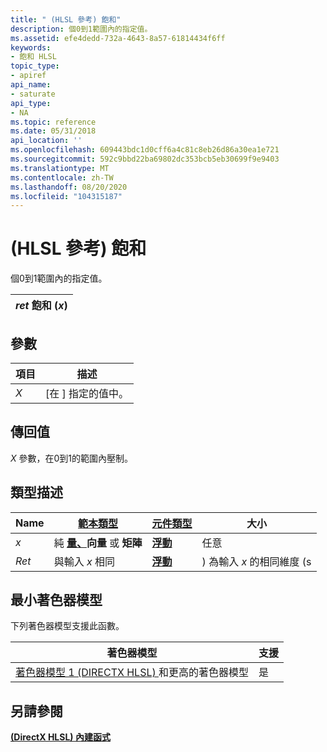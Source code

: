 ```yaml
---
title: " (HLSL 參考) 飽和"
description: 個0到1範圍內的指定值。
ms.assetid: efe4dedd-732a-4643-8a57-61814434f6ff
keywords:
- 飽和 HLSL
topic_type:
- apiref
api_name:
- saturate
api_type:
- NA
ms.topic: reference
ms.date: 05/31/2018
api_location: ''
ms.openlocfilehash: 609443bdc1d0cff6a4c81c8eb26d86a30ea1e721
ms.sourcegitcommit: 592c9bbd22ba69802dc353bcb5eb30699f9e9403
ms.translationtype: MT
ms.contentlocale: zh-TW
ms.lasthandoff: 08/20/2020
ms.locfileid: "104315187"
---
```

# <a name="saturate-hlsl-reference"></a> (HLSL 參考) 飽和

個0到1範圍內的指定值。



| *ret* 飽和 (*x*)  |
|---------------------|



 

## <a name="parameters"></a>參數



| 項目                                                   | 描述                            |
|--------------------------------------------------------|----------------------------------------|
| <span id="x"></span><span id="X"></span>*X*<br/> | \[在 \] 指定的值中。<br/> |



 

## <a name="return-value"></a>傳回值

*X* 參數，在0到1的範圍內壓制。

## <a name="type-description"></a>類型描述



| Name  | [**範本類型**](dx-graphics-hlsl-intrinsic-functions.md)                                                  | [**元件類型**](dx-graphics-hlsl-intrinsic-functions.md) | 大小                           |
|-------|----------------------------------------------------------------------------------------------------------------|----------------------------------------------------------------|--------------------------------|
| *x*   | 純 [**量、**](dx-graphics-hlsl-intrinsic-functions.md)**向量** 或 **矩陣** | [**浮動**](/windows/desktop/WinProg/windows-data-types)                        | 任意                            |
| *Ret* | 與輸入 *x* 相同                                                                                              | [**浮動**](/windows/desktop/WinProg/windows-data-types)                        | ) 為輸入 *x* 的相同維度 (s |



 

## <a name="minimum-shader-model"></a>最小著色器模型

下列著色器模型支援此函數。



| 著色器模型                                                                       | 支援 |
|------------------------------------------------------------------------------------|-----------|
| [著色器模型 1 (DIRECTX HLSL) ](dx-graphics-hlsl-sm1.md) 和更高的著色器模型 | 是       |



 

## <a name="see-also"></a>另請參閱

<dl> <dt>

[**(DirectX HLSL) 內建函式**](dx-graphics-hlsl-intrinsic-functions.md)
</dt> </dl>

 

